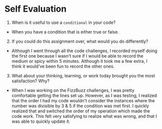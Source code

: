 # Self Evaluation

1. When is it useful to use a `conditional` in your code?
 - When you have a condition that is either true or false. 
2. If you could do this assignment over, what would you do differently?
 - Although I went through all the code challenges, I recorded myself doing the first one because I wasn't sure if I would be able to record the medium or spicy within 5 minutes. Although it took me a few extra, I think it would've been fun to record the other ones.
3. What about your thinking, learning, or work today brought you the most satisfaction? Why?
 - When I was working on the FizzBuzz challenges, I was pretty comfortable getting the lines set up. However, as I was testing, I realized that the order I had my code wouldn't consider the instances where the number was divisible by 3 & 5 if the condition was met first. I quickly realized that and switched the order of my operation which made the code work. This felt very satisfying to realize what was wrong, and that I was able to quickly update it. 